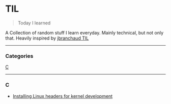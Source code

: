 # TIL

> Today I learned

A Collection of random stuff I learn everyday. Mainly technical, but not only that. Heavily inspired by [jbranchaud TIL](https://github.com/jbranchaud/til)

---

### Categories

[C](#c)

---

### C
- [Installing Linux headers for kernel development](c/installing-linux-headers-for-kernel-development.md)